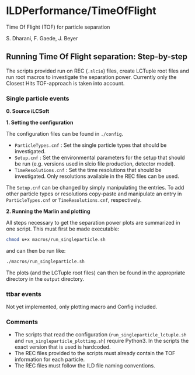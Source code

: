 # ILDPerformance/TimeOfFlight

Time Of Flight (TOF) for particle separation

S. Dharani,
F. Gaede, 
J. Beyer

## Running Time Of Flight separation: Step-by-step

The scripts provided run on REC (`.slcio`) files, create LCTuple root files and run root macros to investigate the separation power.
Currently only the Closest Hits TOF-approach is taken into account.

### Single particle events

**0. Source iLCSoft**

**1. Setting the configuration**

The configuration files can be found in ```./config```.
- `ParticleTypes.cnf` : Set the single particle types that should be investigated.
- `Setup.cnf` : Set the environmental parameters for the setup that should be run (e.g. versions used in slcio file production, detector model).
- `TimeResolutions.cnf` : Set the time resolutions that should be investigated. Only resolutions available in the REC files can be used.

The `Setup.cnf` can be changed by simply manipulating the entries.
To add other particle types or resolutions copy-paste and manipulate an entry in `ParticleTypes.cnf` or `TimeResolutions.cnf`, respectively.

**2. Running the Marlin and plotting**

All steps necessary to get the separation power plots are summarized in one script. This must first be made executable:
```bash
chmod u+x macros/run_singleparticle.sh
```
and can then be run like:
```bash
./macros/run_singleparticle.sh
```

The plots (and the LCTuple root files) can then be found in the appropriate directory in the `output` directory.

### ttbar events

Not yet implemented, only plotting macro and Config included.

### Comments

- The scripts that read the configuration (`run_singleparticle_lctuple.sh` and `run_singleparticle_plotting.sh`) require Python3. 
  In the scripts the exact version that is used is hardcoded.
- The REC files provided to the scripts must already contain the TOF information for each particle.
- The REC files must follow the ILD file naming conventions.